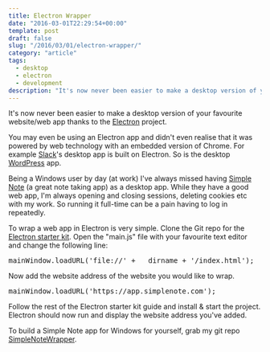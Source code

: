 ```yaml
---
title: Electron Wrapper
date: "2016-03-01T22:29:54+00:00"
template: post
draft: false
slug: "/2016/03/01/electron-wrapper/"
category: "article"
tags:
  - desktop
  - electron
  - development
description: "It's now never been easier to make a desktop version of your favourite website/web app thanks to the Electron project."
---
```


It's now never been easier to make a desktop version of your favourite website/web app thanks to the <a href="http://electron.atom.io">Electron</a> project.

You may even be using an Electron app and didn't even realise that it was powered by web technology with an embedded version of Chrome. For example <a href="https://slack.com">Slack</a>'s desktop app is built on Electron. So is the desktop <a href="https://desktop.wordpress.com">WordPress</a> app.

Being a Windows user by day (at work) I've always missed having <a href="http://simplenote.com">Simple Note</a> (a great note taking app) as a desktop app. While they have a good web app, I'm always opening and closing sessions, deleting cookies etc with my work. So running it full-time can be a pain having to log in repeatedly.

To wrap a web app in Electron is very simple. Clone the Git repo for the <a href="https://github.com/atom/electron-quick-start">Electron starter kit</a>. Open the "main.js" file with your favourite text editor and change the following line:

<pre><span class="s1">mainWindow.</span><span class="s2">loadURL</span><span class="s1">(</span><span class="s3">'file://'</span> <span class="s4">+</span> <span class="s5">__dirname</span> <span class="s4">+</span> <span class="s3">'/index.html'</span><span class="s1">);</span></pre>

Now add the website address of the website you would like to wrap.

<pre><span class="s1">mainWindow.</span><span class="s2">loadURL</span><span class="s1">(</span><span class="s3">'https://app.simplenote.com'</span><span class="s1">);</span></pre>

Follow the rest of the Electron starter kit guide and install &amp; start the project. Electron should now run and display the website address you've added.

To build a Simple Note app for Windows for yourself, grab my git repo <a href="https://github.com/andrewjamesford/SimpleNoteWrapper">SimpleNoteWrapper</a>.

&nbsp;
